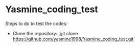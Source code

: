 # Yasmine_coding_test

Steps to do to test the codes:
* Clone the repository:
 'git clone https://github.com/yasmine1998/Yasmine_coding_test.git'

